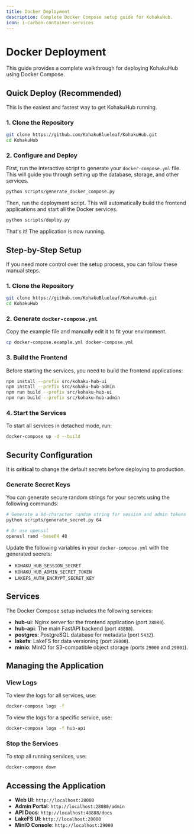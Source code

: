 ```yaml
---
title: Docker Deployment
description: Complete Docker Compose setup guide for KohakuHub.
icon: i-carbon-container-services
---
```


# Docker Deployment

This guide provides a complete walkthrough for deploying KohakuHub using Docker Compose.

## Quick Deploy (Recommended)

This is the easiest and fastest way to get KohakuHub running.

### 1. Clone the Repository

```bash
git clone https://github.com/KohakuBlueleaf/KohakuHub.git
cd KohakuHub
```

### 2. Configure and Deploy

First, run the interactive script to generate your `docker-compose.yml` file. This will guide you through setting up the database, storage, and other services.

```bash
python scripts/generate_docker_compose.py
```

Then, run the deployment script. This will automatically build the frontend applications and start all the Docker services.

```bash
python scripts/deploy.py
```

That's it! The application is now running.

## Step-by-Step Setup

If you need more control over the setup process, you can follow these manual steps.

### 1. Clone the Repository

```bash
git clone https://github.com/KohakuBlueleaf/KohakuHub.git
cd KohakuHub
```

### 2. Generate `docker-compose.yml`

Copy the example file and manually edit it to fit your environment.

```bash
cp docker-compose.example.yml docker-compose.yml
```

### 3. Build the Frontend

Before starting the services, you need to build the frontend applications:

```bash
npm install --prefix src/kohaku-hub-ui
npm install --prefix src/kohaku-hub-admin
npm run build --prefix src/kohaku-hub-ui
npm run build --prefix src/kohaku-hub-admin
```

### 4. Start the Services

To start all services in detached mode, run:

```bash
docker-compose up -d --build
```

## Security Configuration

It is **critical** to change the default secrets before deploying to production.

### Generate Secret Keys

You can generate secure random strings for your secrets using the following commands:

```bash
# Generate a 64-character random string for session and admin tokens
python scripts/generate_secret.py 64

# Or use openssl
openssl rand -base64 48
```

Update the following variables in your `docker-compose.yml` with the generated secrets:

- `KOHAKU_HUB_SESSION_SECRET`
- `KOHAKU_HUB_ADMIN_SECRET_TOKEN`
- `LAKEFS_AUTH_ENCRYPT_SECRET_KEY`

## Services

The Docker Compose setup includes the following services:

- **hub-ui**: Nginx server for the frontend application (port `28080`).
- **hub-api**: The main FastAPI backend (port `48888`).
- **postgres**: PostgreSQL database for metadata (port `5432`).
- **lakefs**: LakeFS for data versioning (port `28000`).
- **minio**: MinIO for S3-compatible object storage (ports `29000` and `29001`).

## Managing the Application

### View Logs

To view the logs for all services, use:

```bash
docker-compose logs -f
```

To view the logs for a specific service, use:

```bash
docker-compose logs -f hub-api
```

### Stop the Services

To stop all running services, use:

```bash
docker-compose down
```

## Accessing the Application

- **Web UI**: `http://localhost:28080`
- **Admin Portal**: `http://localhost:28080/admin`
- **API Docs**: `http://localhost:48888/docs`
- **LakeFS UI**: `http://localhost:28000`
- **MinIO Console**: `http://localhost:29000`
